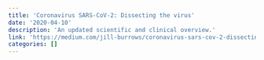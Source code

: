```yaml
---
title: 'Coronavirus SARS-CoV-2: Dissecting the virus'
date: '2020-04-10'
description: 'An updated scientific and clinical overview.'
link: 'https://medium.com/jill-burrows/coronavirus-sars-cov-2-dissecting-the-virus-2ccc5499cf73'
categories: []
---
```

